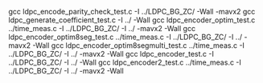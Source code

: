 gcc ldpc_encode_parity_check_test.c -I ../LDPC_BG_ZC/ -Wall -mavx2
gcc ldpc_generate_coefficient_test.c -I ../ -Wall
gcc ldpc_encoder_optim_test.c ../time_meas.c -I  ../LDPC_BG_ZC/ -I ../ -mavx2 -Wall
gcc ldpc_encoder_optim8seg_test.c ../time_meas.c -I ../LDPC_BG_ZC/  -I ../ -mavx2 -Wall
gcc ldpc_encoder_optim8segmulti_test.c ../time_meas.c -I ../LDPC_BG_ZC/ -I ../ -mavx2 -Wall
gcc ldpc_encoder_test.c -I ../LDPC_BG_ZC/ -I ../ -Wall
gcc ldpc_encoder2_test.c ../time_meas.c -I  ../LDPC_BG_ZC/ -I ../ -mavx2 -Wall
